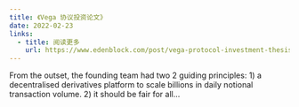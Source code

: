 ```yaml
---
title: 《Vega 协议投资论文》
date: 2022-02-23
links:
  - title: 阅读更多
    url: https://www.edenblock.com/post/vega-protocol-investment-thesis
---
```


From the outset, the founding team had two 2 guiding principles: 1) a decentralised derivatives platform to scale billions in daily notional transaction volume. 2) it should be fair for all...
